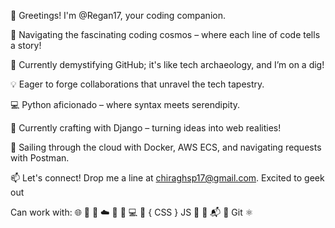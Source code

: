 👋 Greetings! I'm @Regan17, your coding companion.

👀 Navigating the fascinating coding cosmos – where each line of code tells a story!

🌱 Currently demystifying GitHub; it's like tech archaeology, and I’m on a dig!

💡 Eager to forge collaborations that unravel the tech tapestry.

💻 Python aficionado – where syntax meets serendipity.

🐍 Currently crafting with Django – turning ideas into web realities!

🚢 Sailing through the cloud with Docker, AWS ECS, and navigating requests with Postman.

📫 Let's connect! Drop me a line at chiraghsp17@gmail.com. Excited to geek out 

Can work with:
🌐 🐍 🐳 ☁️ 📰 🎵 💻 🎸 <html> { CSS } JS 📘 📔 📬 🐙 Git ⚛️
